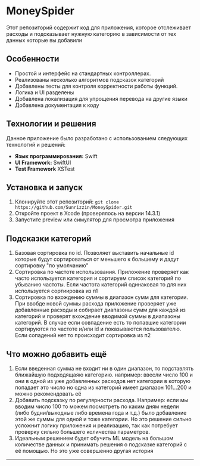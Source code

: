 # MoneySpider

Этот репозиторий содержит код для приложения, которое отслеживает расходы и подсказывает нужную категорию в зависимости от тех данных которые вы добавили

## Особенности

- Простой и интерфейс на стандартных контроллерах.
- Реализованы несколько алгоритмов подсказок категорий
- Добавлены тесты для контроля корректности работы функций.
- Логика и UI разделены
- Добавлена локализация для упрощения перевода на другие языки
- Добавлена документация к коду

## Технологии и решения

Данное приложение было разработано с использованием следующих технологий и решений:

- **Язык программирования:** Swift
- **UI Framework:** SwiftUI
- **Test Framework** XSTest

## Установка и запуск

1. Клонируйте этот репозиторий: `git clone https://github.com/Sunrizzin/MoneySpider.git`
2. Откройте проект в Xcode (проверялось на версии 14.3.1)
3. Запустите preview или симулятор для просмотра приложения

## Подсказки категорий

1. Базовая сортировка по id. Позволяет выставить начальные id которые будут сортироваться от меньшего к большему и дадут сортировку "по умолчанию"
2. Сортировка по частоте использования. Приложение проверяет как часто используется категория и сортируем список категорий по убыванию частоты. Если частота категорий одинаковая то для них используется сортиировка из п1
3. Сортировка по вхождению суммы в диапазон сумм для категории. При ввобде новой суммы расхода приложение проверяет уже добавленные расходы и собирает диапазоны сумм для каждой из категорий и проверят вхождение вводимой суммы в диапазоны категорий. В случае если совпадение есть то попавшие категории сортируются по частоте и/или id и показываются пользователю. Если сопадений нет то происходит сортировка из п2

## Что можно добавить ещё
1. Если введенная сумма не входит ни в один диапазон, то подставлять ближайшую подходящаяю категорию. например: ввесли число 100 и они в одной из уже добавленных расходов нет категории в которую попадает это число но одна из категорий имеет диапазон 101...200 и можно рекомендовать её
2. Добавить подсказку по регулярности расхода. Например: если мы вводим число 100 то можем посмотреть по каким дням недели (либо будни/выходные либо времена года и т.д.) было добавление этой же суммы для одной и тоже категории. Но это решение сильно усложнит логику приложения и реализацию, так как потребует проверку сильно большего количества параметров.
3. Идеальным решением будет обучить ML модель на большом количестве данных и принимать решения о подсказке категорий с её помощью. Но это уже совершенно другая история

---
